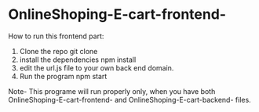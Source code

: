# OnlineShoping-E-cart-frontend-
How to run this frontend part:

1) Clone the repo
  git clone
2) install the dependencies
   npm install
3) edit the url.js file to your own back end domain.
4) Run the program
    npm start

Note- This programe will run properly only, when you have both OnlineShoping-E-cart-frontend- and OnlineShoping-E-cart-backend- files.
